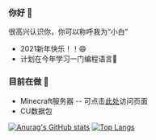 ### 你好 👋
很高兴认识你，你可以称呼我为“小白”
 - 2021新年快乐！！😄
 - 计划在今年学习一门编程语言🌱
### 目前在做 🔭
 - Minecraft服务器
 -- 可点击[此处](https://skeletoncold.github.io/server/)访问页面
 - CU数据包
 
 [![Anurag's GitHub stats](https://github-readme-stats.vercel.app/api?username=SkeletonCold&count_private=true)](https://github.com/anuraghazra/github-readme-stats)
 [![Top Langs](https://github-readme-stats.vercel.app/api/top-langs/?username=SkeletonCold&hide=javascript,html&layout=compact)](https://github.com/anuraghazra/github-readme-stats)
<!--
**SkeletonCold/SkeletonCold** is a ✨ _special_ ✨ repository because its `README.md` (this file) appears on your GitHub profile.

Here are some ideas to get you started:

- 🔭 I’m currently working on ...
- 🌱 I’m currently learning ...
- 👯 I’m looking to collaborate on ...
- 🤔 I’m looking for help with ...
- 💬 Ask me about ...
- 📫 How to reach me: ...
- 😄 Pronouns: ...
- ⚡ Fun fact: ...
-->
